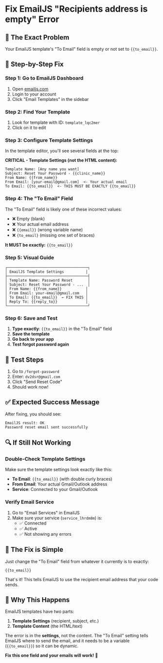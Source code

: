 # Fix EmailJS "Recipients address is empty" Error

## 🎯 **The Exact Problem**
Your EmailJS template's "To Email" field is empty or not set to `{{to_email}}`.

## 🔧 **Step-by-Step Fix**

### Step 1: Go to EmailJS Dashboard
1. Open [emailjs.com](https://www.emailjs.com/)
2. Login to your account
3. Click "Email Templates" in the sidebar

### Step 2: Find Your Template
1. Look for template with ID: `template_lqc2mer`
2. Click on it to edit

### Step 3: Configure Template Settings
In the template editor, you'll see several fields at the top:

**CRITICAL - Template Settings (not the HTML content):**
```
Template Name: [Any name you want]
Subject: Reset Your Password - {{clinic_name}}
From Name: {{from_name}}
From Email: [your-email@gmail.com]  <- Your actual email
To Email: {{to_email}}  <- THIS MUST BE EXACTLY {{to_email}}
```

### Step 4: The "To Email" Field
The "To Email" field is likely one of these incorrect values:
- ❌ Empty (blank)
- ❌ Your actual email address
- ❌ `{{email}}` (wrong variable name)
- ❌ `{to_email}` (missing one set of braces)

**It MUST be exactly:** `{{to_email}}`

### Step 5: Visual Guide
```
┌─────────────────────────────────────┐
│ EmailJS Template Settings          │
├─────────────────────────────────────┤
│ Template Name: Password Reset       │
│ Subject: Reset Your Password - ...  │
│ From Name: {{from_name}}           │
│ From Email: your-email@gmail.com   │
│ To Email: {{to_email}}  ← FIX THIS │
│ Reply To: {{reply_to}}             │
└─────────────────────────────────────┘
```

### Step 6: Save and Test
1. **Type exactly**: `{{to_email}}` in the "To Email" field
2. **Save the template**
3. **Go back to your app**
4. **Test forgot password again**

## 🧪 **Test Steps**
1. Go to `/forgot-password`
2. Enter: `dv2dsr@gmail.com`
3. Click "Send Reset Code"
4. Should work now!

## ✅ **Expected Success Message**
After fixing, you should see:
```
EmailJS result: OK
Password reset email sent successfully
```

## 🔍 **If Still Not Working**

### Double-Check Template Settings
Make sure the template settings look exactly like this:
- **To Email**: `{{to_email}}` (with double curly braces)
- **From Email**: Your actual Gmail/Outlook address
- **Service**: Connected to your Gmail/Outlook

### Verify Email Service
1. Go to "Email Services" in EmailJS
2. Make sure your service (`service_lhrdm8m`) is:
   - ✅ Connected
   - ✅ Active
   - ✅ Not showing any errors

## 🎯 **The Fix is Simple**
Just change the "To Email" field from whatever it currently is to exactly:
```
{{to_email}}
```

That's it! This tells EmailJS to use the recipient email address that your code sends.

## 📧 **Why This Happens**
EmailJS templates have two parts:
1. **Template Settings** (recipient, subject, etc.)
2. **Template Content** (the HTML/text)

The error is in the **settings**, not the content. The "To Email" setting tells EmailJS where to send the email, and it needs to be a variable (`{{to_email}}`) so it can be dynamic.

**Fix this one field and your emails will work!** 🚀
